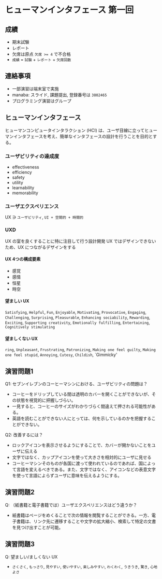 # ヒューマンインタフェース 第一回

## 成績

 * 期末試験
 * レポート
 * 欠席は原点 `欠席 >= 4` で不合格
 * `成績` = `試験` + `レポート` + `欠席回数`

## 連絡事項

 * 一部演習は端末室で実施
 * manaba: スライド, 課題提出, 登録番号は `3802465`
 * プログラミング演習はグループ

## ヒューマンインタフェース

ヒューマンコンピュータインタラクション (HCI) は、ユーザ目線に立ってヒューマンインタフェースを考え、簡単なインタフェースの設計を行うことを目的とする。

### ユーザビリティの達成度

 * effectiveness
 * efficiency
 * safety
 * utility
 * learnability
 * memorability

### ユーザエクスペリエンス

UX ∋ `ユーザビリティ`, `UI + 空間的 + 時間的`

### UXD

UX の室を良くすることに特に注目して行う設計開発
UX ではデザインできないため、UX につながるデザインをする

#### UX 4つの構成要素

 * 感覚
 * 感情
 * 恒星
 * 時空

#### 望ましい UX

`Satisfying`, `Helpful`, `Fun`, `Enjoyable`,
`Motivating`, `Provocative`, `Engaging`, `Challenging`, `Surprising`,
`Pleasurable`, `Enhancing sociability`, `Rewarding`, `Exciting`,
`Supporting creativity`, `Emotionally fulfilling`, `Entertaining`, `Cognitively stimulating`

#### 望ましくない UX
`ring`, `Unpleasant`, `Frustrating`, `Patronizing`,
`Making one feel guilty`, `Making one feel stupid`,
`Annoying`, `Cutesy`, `Childish`, `Gimmicky'

## 演習問題1

Q1: セブンイレブンのコーヒーマシンにおける、ユーザビリティの問題は？

 * コーヒーをドリップしている間は透明のカバーを開くことができないが、その状態を視覚的に把握しづらい。
 * 一見すると、コーヒーのサイズがわかりづらく間違えて押される可能性がある。
 * 英語を読むことができない人にとっては、何を示しているのかを把握することができない。

Q2: 改善するには？

 * ロックアイコンを表示させるようにすることで、カバーが開かないことをユーザに伝える
 * 文字ではなく、カップアイコンを使って大きさを相対的にユーザに見せる
 * コーヒーマシンそのものが各国に渡って使われているのであれば、国によって言語を変えるべきである。また、文字ではなく、アイコンなどの表意文字を使って言語によらずユーザに意味を伝えるようにする。

## 演習問題2

Q: （紙書籍と電子書籍では）ユーザエクスペリエンスはどう違うか？

 * 紙書籍はページをめくることで次の情報を閲覧することができる。一方、電子書籍は、リンク先に遷移することや文字の拡大縮小、検索して特定の文書を見つけ出すことが可能。

## 演習問題3

Q: 望ましい/ましくない UX

 * `さくさく`, `もっさり`, `見やすい`, `使いやすい`, `楽しみやすい`, `わくわく`, `うきうき`, `驚き`, `心地よさ`
